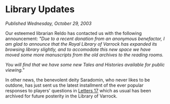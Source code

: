 # Library Updates
*Published Wednesday, October 29, 2003*

Our esteemed librarian Reldo has contacted us with the following announcement:
*"Due to a recent donation from an anonymous benefactor, I am glad to announce that the Royal Library of Varrock has expanded its browsing library slightly, and to accomodate this new space we have moved some more manuscripts from the old archives to the reading rooms.*

*You will find that we have some new Tales and Histories available for public viewing."*

In other news, the benevolent deity Saradomin, who never likes to be outdone, has just sent us the latest installment of the ever popular responses to players' questions in [Letters 17](http://www.runescape.com/kbase/view.ws?guid=letters17) which as usual has been archived for future posterity in the Library of Varrock. 